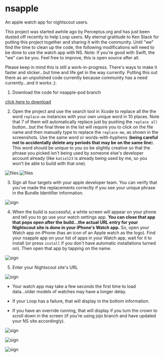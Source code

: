 # nsapple
An apple watch app for nightscout users.

This project was started awhile ago by Perceptus.org and has just been dusted off recently to help Loop users.  My eternal gratitude to Ken Stack for putting this project together and sharing it with the community.  Until "we" find the time to clean up the code, the following modifications will need to be done to use the watch app with NS.  Note: if you're good with Swift, the "we" can be you.  Feel free to improve, this is open source after all.

Please keep in mind this is still a work-in-progress. There's ways to make it faster and slicker...but time and life get in the way currently. Putting this out there as an unpolished code currently because community has a need currently...and it works ;). 

1.  Download the code for nsapple-pod branch

[click here to download](https://github.com/kdisimone/nsapple/archive/nsapple-pod.zip)

2. Open the project and use the search tool in Xcode to replace all the the word `replace-me` instances with your own unique word in 10 places. Note that 7 of them will automatically replace just by pushing the `replace all` button...but the final three in the list will require you to click on the file name and then manually type to replace the `replace-me`, as shown in the screenshots. Use the same word or words-with-hyphens (**being careful not to accidentally delete any periods that may be on the same line**).  This word should be unique to you so be slightly creative so that the phrase you picked isn't being used by someone else's developer account already (like `katie123` is already being used by me, so you won't be able to build with that one). 

![files](https://github.com/Kdisimone/images/blob/master/replace-me.png)
![files](https://github.com/Kdisimone/images/blob/master/replace-me2.png)

3.  Sign all four targets with your apple developer team. You can verify that you've made the replacements correctly if you see your unique phrase in the Bundle Identifier information.

![sign](https://github.com/Kdisimone/images/blob/master/sign-target4.png)

4.  When the build is successful, a white screen will appear on your phone and tell you to go use your watch settings app. **You can close that app that pops open after the build...the actual URL entry for your Nightscout site is done in your iPhone's Watch app.**  So, open your Watch app on iPhone (has an icon of an Apple watch as the logo). Find your nsapple app on your list of apps in your Watch app, wait for it to install (or press `install` if you don't have automatic installations turned on). Then open that app by tapping on the name.

![sign](https://github.com/Kdisimone/images/blob/master/tap-here.PNG)

5. Enter your Nightscout site's URL

![sign](https://github.com/Kdisimone/images/blob/master/ns-url.PNG)


* Your watch app may take a few seconds the first time to load data...older models of watches may have a longer delay.

* If your Loop has a failure, that will display in the bottom information.

* If you have an override running, that will display if you turn the crown to scroll down in the screen (if you're using jojo branch and have updated your NS site accordingly).

![sign](https://github.com/Kdisimone/images/blob/master/nsapple-screen4.PNG)

![sign](https://github.com/Kdisimone/images/blob/master/nsapple-screen2.PNG)

![sign](https://github.com/Kdisimone/images/blob/master/nsapple-screen3.jpg)
